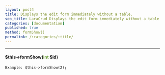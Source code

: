 ```yaml
---
layout: post4
title: Displays the edit form immediately without a table.
seo_title: LaraCrud Displays the edit form immediately without a table.
categories: [documentation]
published: true
method: formShow()
permalink: /:categories/:title/
---
```


---

#### $this->formShow(<span style="color: #693">int</span> $id)


`
Example:
$this->formShow(2);
`


